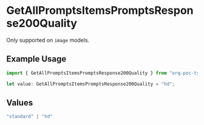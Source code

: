 # GetAllPromptsItemsPromptsResponse200Quality

Only supported on `image` models.

## Example Usage

```typescript
import { GetAllPromptsItemsPromptsResponse200Quality } from "orq-poc-typescript-multi-env-version/models/operations";

let value: GetAllPromptsItemsPromptsResponse200Quality = "hd";
```

## Values

```typescript
"standard" | "hd"
```